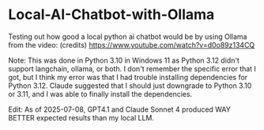 # Local-AI-Chatbot-with-Ollama
Testing out how good a local python ai chatbot would be by using Ollama from the video: (credits) https://www.youtube.com/watch?v=d0o89z134CQ

Note: This was done in Python 3.10 in Windows 11 as Python 3.12 didn't support langchain, ollama, or both. I don't remember the specific error that I got, but I think my error was that I had trouble installing dependencies for Python 3.12. Claude suggested that I should just downgrade to Python 3.10 or 3.11, and I was able to finally install the dependencies. 

Edit: As of 2025-07-08, GPT4.1 and Claude Sonnet 4 produced WAY BETTER expected results than my local LLM.
